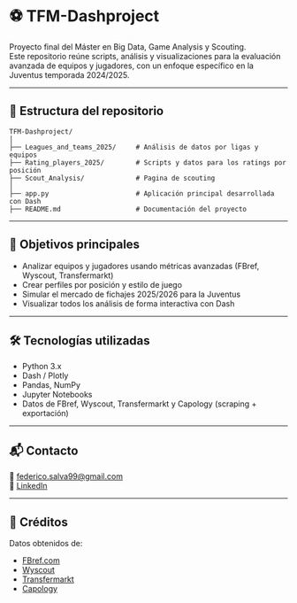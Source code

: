 # ⚽ TFM-Dashproject

Proyecto final del Máster en Big Data, Game Analysis y Scouting.  
Este repositorio reúne scripts, análisis y visualizaciones para la evaluación avanzada de equipos y jugadores, con un enfoque específico en la Juventus temporada 2024/2025.

---

## 📁 Estructura del repositorio

```
TFM-Dashproject/
│
├── Leagues_and_teams_2025/     # Análisis de datos por ligas y equipos
├── Rating_players_2025/        # Scripts y datos para los ratings por posición
├── Scout_Analysis/             # Pagina de scouting
│
├── app.py                      # Aplicación principal desarrollada con Dash
├── README.md                   # Documentación del proyecto
```

---

## 🎯 Objetivos principales

- Analizar equipos y jugadores usando métricas avanzadas (FBref, Wyscout, Transfermarkt)
- Crear perfiles por posición y estilo de juego
- Simular el mercado de fichajes 2025/2026 para la Juventus
- Visualizar todos los análisis de forma interactiva con Dash

---

## 🛠️ Tecnologías utilizadas

- Python 3.x
- Dash / Plotly
- Pandas, NumPy
- Jupyter Notebooks
- Datos de FBref, Wyscout, Transfermarkt y Capology (scraping + exportación)

---

## 📬 Contacto

📧 federico.salva99@gmail.com  
🔗 [LinkedIn](https://www.linkedin.com/in/federico-salvà-05780a245/) 

---

## 📎 Créditos

Datos obtenidos de:
- [FBref.com](https://fbref.com)
- [Wyscout](https://wyscout.com)
- [Transfermarkt](https://www.transfermarkt.com)
- [Capology](https://www.capology.com/)
